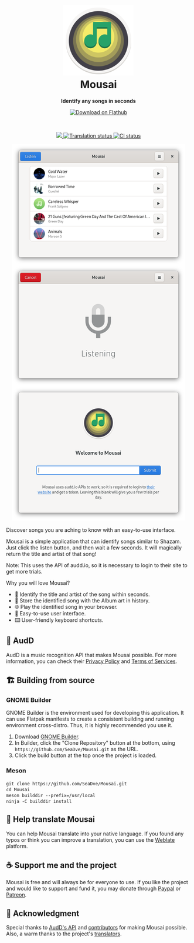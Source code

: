 <h1 align="center">
  <img src="data/logo/io.github.seadve.Mousai.svg" alt="Mousai" width="192" height="192"/><br>
  Mousai
</h1>

<p align="center"><strong>Identify any songs in seconds</strong></p>

<p align="center">
  <a href="https://flathub.org/apps/details/io.github.seadve.Mousai"><img width="200" alt="Download on Flathub" src="https://flathub.org/assets/badges/flathub-badge-en.png"/></a>
</p>

<br>
<p align="center">
  <a href="https://github.com/SeaDve/Mousai/blob/master/COPYING">
    <img src="https://img.shields.io/badge/License-GPL%20v3-blue.svg">
  </a>
  <a href="https://hosted.weblate.org/engage/kooha/">
    <img src="https://hosted.weblate.org/widgets/kooha/-/mousai/svg-badge.svg" alt="Translation status"  />
  </a>
  <a href="https://github.com/SeaDve/Mousai/actions/workflows/testing.yml">
    <img src="https://github.com/SeaDve/Mousai/actions/workflows/testing.yml/badge.svg" alt="CI status"/>
  </a>
</p>

<p align="center">
  <img src="screenshots/Mousai-preview.png" alt="Preview"/>
</p>

Discover songs you are aching to know with an easy-to-use interface.

Mousai is a simple application that can identify songs similar to Shazam. Just
click the listen button, and then wait a few seconds. It will magically return
the title and artist of that song!

Note: This uses the API of audd.io, so it is necessary to login to their site to get more trials.

Why you will love Mousai?
* 🎵 Identify the title and artist of the song within seconds.
* 🎸 Store the identified song with the Album art in history.
* 🌐 Play the identified song in your browser.
* 📱 Easy-to-use user interface.
* ⌨️ User-friendly keyboard shortcuts.

## 🌈 AudD

AudD is a music recognition API that makes Mousai possible. For more information,
you can check their [Privacy Policy](https://audd.io/privacy/) and [Terms of Services](https://audd.io/terms/).


## 🏗️ Building from source

### GNOME Builder
GNOME Builder is the environment used for developing this application. It can use Flatpak manifests to create a consistent building and running environment cross-distro. Thus, it is highly recommended you use it.

1. Download [GNOME Builder](https://flathub.org/apps/details/org.gnome.Builder).
2. In Builder, click the "Clone Repository" button at the bottom, using `https://github.com/SeaDve/Mousai.git` as the URL.
3. Click the build button at the top once the project is loaded.

### Meson
```
git clone https://github.com/SeaDve/Mousai.git
cd Mousai
meson builddir --prefix=/usr/local
ninja -C builddir install
```


## 🙌 Help translate Mousai
You can help Mousai translate into your native language. If you found any typos 
or think you can improve a translation, you can use the [Weblate](https://hosted.weblate.org/engage/kooha/) platform.


## ☕ Support me and the project

Mousai is free and will always be for everyone to use. If you like the project and
would like to support and fund it, you may donate through [Paypal](https://www.paypal.com/paypalme/sedve) 
or [Patreon](https://www.patreon.com/SeaDve).


## 💝 Acknowledgment

Special thanks to [AudD's API](https://audd.io/) and [contributors](https://github.com/SeaDve/Mousai/graphs/contributors) 
for making Mousai possible. Also, a warm thanks to the project's [translators](https://hosted.weblate.org/engage/kooha/).
